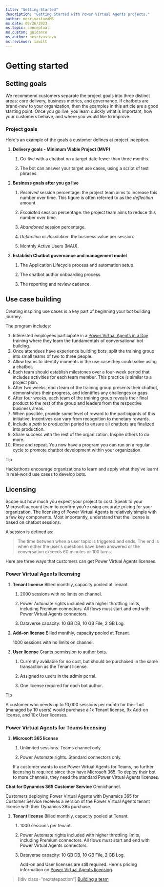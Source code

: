 ```yaml
---
title: "Getting Started"
description: "Getting Started with Power Virtual Agents projects."
author: nesrivastavaMS
ms.date: 09/26/2023
ms.topic: conceptual
ms.custom: guidance
ms.author: nesrivastava
ms.reviewer: iawilt
---
```


# Getting started

## Setting goals

We recommend customers separate the project goals into three distinct areas: core delivery, business metrics, and governance. If chatbots are brand-new to your organization, then the examples in this article are a good starting point. Once you go live, you learn quickly what is important, how your customers behave, and where you would like to improve.

### Project goals

Here's an example of the goals a customer defines at project inception.

1. **Delivery goals - Minimum Viable Project (MVP)**

    1. Go-live with a chatbot on a target date fewer than three months.

    1. The bot can answer your target use cases, using a script of test phrases.

2. **Business goals after you go live**

    1. *Resolved* session percentage: the project team aims to increase this number over time. This figure is often referred to as the *deflection* amount.

    1. *Escalated* session percentage: the project team aims to reduce this number over time.

    1. *Abandoned* session percentage.

    1. *Deflection* or *Resolution*: the business value per session.

    1. Monthly Active Users (MAU).

3. **Establish Chatbot governance and management model**

    1. The Application Lifecycle process and automation setup.

    1. The chatbot author onboarding process.

    1. The reporting and review cadence.

## Use case building

Creating inspiring use cases is a key part of beginning your bot building journey.

The program includes:

1. Interested employees participate in a [Power Virtual Agents in a Day](https://learn.microsoft.com/training/paths/power-virtual-agents-workshop/) training where they learn the fundamentals of conversational bot building.
2. Once attendees have experience building bots, split the training group into small teams of two to three people.
3. Allow teams to identify moments in the use case they could solve using a chatbot.
4. Each team should establish milestones over a four-week period that includes activities for each team member. This practice is similar to a project plan.
5. After two weeks, each team of the training group presents their chatbot, demonstrates their progress, and identifies any challenges or gaps.
6. After four weeks, each team of the training group reveals their final product to the rest of the group and leaders from the respective business areas.
7. When possible, provide some level of reward to the participants of this initiative. Incentives can vary from recognition to monetary rewards.
8. Include a *path to production* period to ensure all chatbots are finalized into production.
9. Share success with the rest of the organization. Inspire others to do more.
10. Rinse and repeat. You now have a program you can run on a regular cycle to promote chatbot development within your organization.

> [!TIP]
>
> Hackathons encourage organizations to learn and apply what they’ve learnt in real-world use cases to develop bots.

## Licensing

Scope out how much you expect your project to cost. Speak to your Microsoft account team to confirm you’re using accurate pricing for your organization. The licensing of Power Virtual Agents is relatively simple with a few key components. Most importantly, understand that the license is based on chatbot sessions.

A session is defined as:
>The time between when a user topic is triggered and ends. The end is when either the user's questions have been answered or the conversation exceeds 60 minutes or 100 turns.

Here are three ways that customers can get Power Virtual Agents licenses.

### Power Virtual Agents licensing

1. **Tenant license** Billed monthly, capacity pooled at Tenant.

    1. 2000 sessions with no limits on channel.

    1. Power Automate rights included with higher throttling limits, including Premium connectors. All flows must start and end with Power Virtual Agents connectors.

    1. Dataverse capacity: 10 GB DB, 10 GB File, 2 GB Log.

2. **Add-on license** Billed monthly, capacity pooled at Tenant.

    1000 sessions with no limits on channel.

3. **User license** Grants permission to author bots.

    1. Currently available for no cost, but should be purchased in the same transaction as the Tenant license.

    1. Assigned to users in the admin portal.

    1. One license required for each bot author.

>[!TIP]
>
> A customer who needs up to 10,000 sessions per month for their bot (managed by 10 users) would purchase a 1x Tenant license, 9x Add-on license, and 10x User licenses.

### Power Virtual Agents for Teams licensing

1. **Microsoft 365 license**

    1. Unlimited sessions. Teams channel only.

    1. Power Automate rights. Standard connectors only.

    If a customer wants to use Power Virtual Agents for Teams, no further licensing is required since they have Microsoft 365. To deploy their bot to more channels, they need the standard Power Virtual Agents licenses.

  **Chat for Dynamics 365 Customer Service** Omnichannel.

   Customers deploying Power Virtual Agents with Dynamics 365 for Customer Service receives a version of the Power Virtual Agents tenant license with their Dynamics 365 purchase.

1. **Tenant license** Billed monthly, capacity pooled at Tenant.

    1. 1000 sessions per tenant.

    1. Power Automate rights included with higher throttling limits, including Premium connectors. All flows must start and end with Power Virtual Agents connectors.

    1. Dataverse capacity: 10 GB DB, 10 GB File, 2 GB Log.

       Add-on and User licenses are still required. Here's pricing information on [Power Virtual Agents licensing](https://powervirtualagents.microsoft.com/en-us/pricing/).

> [!div class="nextstepaction"]
> [Building a team](project-building-a-team.md)
